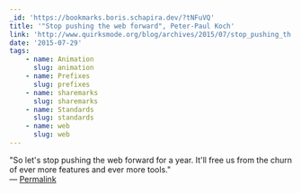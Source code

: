 ```yaml
---
_id: 'https://bookmarks.boris.schapira.dev/?tNFuVQ'
title: '"Stop pushing the web forward", Peter-Paul Koch'
link: 'http://www.quirksmode.org/blog/archives/2015/07/stop_pushing_th.html'
date: '2015-07-29'
tags:
    - name: Animation
      slug: animation
    - name: Prefixes
      slug: prefixes
    - name: sharemarks
      slug: sharemarks
    - name: Standards
      slug: standards
    - name: web
      slug: web
---
```


&quot;So let's stop pushing the web forward for a year. It'll free us from the
churn of ever more features and ever more tools.&quot; <br>&#8212;
<a href="https://bookmarks.boris.schapira.dev/?tNFuVQ" title="Permalink">Permalink</a>
